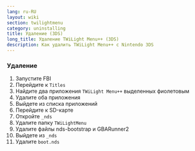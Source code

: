 ```yaml
---
lang: ru-RU
layout: wiki
section: twilightmenu
category: uninstalling
title: Удаление (3DS)
long_title: Удаление TWiLight Menu++ (3DS)
description: Как удалить TWiLight Menu++ с Nintendo 3DS
---
```


### Удаление
1. Запустите FBI
1. Перейдите к `Titles`
1. Найдите два приложения `TWiLight Menu++` выделенных фиолетовым
1. Удалите оба приложения
1. Выйдете из списка приложений
1. Перейдите к SD-карте
1. Откройте `_nds`
1. Удалите папку `TWiLightMenu`
1. Удалите файлы nds-bootstrap и GBARunner2
1. Выйдете из `_nds`
1. Удалите `boot.nds`
